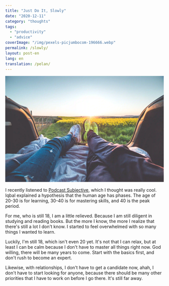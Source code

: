 ```yaml
---
title: "Just Do It, Slowly"
date: "2020-12-11"
category: "thoughts"
tags:
  - "productivity"
  - "advice"
coverImage: "/img/pexels-picjumbocom-196666.webp"
permalink: /slowly/
layout: post-en
lang: en
translation: /pelan/
---
```


![](/img/pexels-picjumbocom-196666.webp)

I recently listened to [Podcast Subjective](https://open.spotify.com/episode/6w1Ye8daTo1PMnrCADIV5Z?si=5KBSlb2nQrSdJg3PnagIEg), which I thought was really cool. Iqbal explained a hypothesis that the human age has phases. The age of 20-30 is for learning, 30-40 is for mastering skills, and 40 is the peak period.

For me, who is still 18, I am a little relieved. Because I am still diligent in studying and reading books. But the more I know, the more I realize that there's still a lot I don't know. I started to feel overwhelmed with so many things I wanted to learn.

Luckily, I'm still 18, which isn't even 20 yet. It's not that I can relax, but at least I can be calm because I don't have to master all things right now. God willing, there will be many years to come. Start with the basics first, and don't rush to become an expert.

Likewise, with relationships, I don't have to get a candidate now, ahah, I don't have to start looking for anyone, because there should be many other priorities that I have to work on before I go there. It's still far away.
